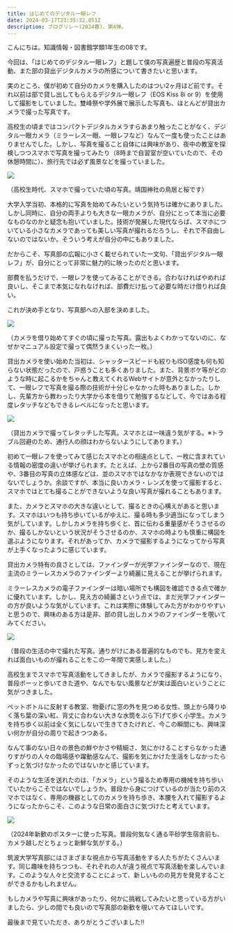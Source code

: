 ```yaml
---
title: はじめてのデジタル一眼レフ
date: 2024-03-17T23:35:32.051Z
description: ブログリレー(2024春)、第4弾。
---
```

こんにちは。知識情報・図書館学類1年生の08です。

今回は、「はじめてのデジタル一眼レフ」と題して僕の写真遍歴と普段の写真活動、また部の貸出デジタルカメラの所感について書きたいと思います。

実のところ、僕が初めて自分のカメラを購入したのはつい2ヶ月ほど前です。それ以前は部で貸し出してもらえるデジタル一眼レフ（EOS Kiss 8i or 9）を使用して撮影をしていました。雙峰祭や学外展で展示した写真も、ほとんどが貸出カメラで撮った写真です。

高校生の頃まではコンパクトデジタルカメラすらあまり触ったことがなく、デジタル一眼カメラ（ミラーレス一眼、一眼レフなど）なんて一度も使ったことはありませんでした。しかし、写真を撮ること自体には興味があり、夜中の教室を探検しつつスマホで写真を撮ってみたり（8時まで自習室が空いていたので、その休憩時間に）、旅行先では必ず風景などを撮っていました。

![](/img/はじめてのデジタル一眼レフ_1.jpg)

（高校生時代、スマホで撮っていた頃の写真。靖国神社の鳥居と桜です）

大学入学当初、本格的に写真を始めてみたいという気持ちは確かにありました。しかし同時に、自分の両手よりも大きな一眼カメラが、自分にとって本当に必要なものなのかと疑念も抱いていました。技術が発展した現代ならば、スマホについている小さなカメラであっても美しい写真が撮れるだろうし、それで不自由しないのではないか。そういう考えが自分の中にもありました。

だからこそ、写真部の広報に小さく載せられていた一文句、「貸出デジタル一眼レフ」が、自分にとって非常に魅力的に映ったのだと思います。

部費を払うだけで、一眼レフを使ってみることができる。合わなければやめれば良いし、そこまで本気になれなければ、部費だけ払って必要な時だけ借りれば良い。

これが決め手となり、写真部への入部を決めました。

![](/img/はじめてのデジタル一眼レフ_2.jpg)

（カメラを借り始めてすぐの頃に撮った写真。露出もよくわかってないのに、なぜかマニュアル設定で撮って偶然うまくいった一枚。）

貸出カメラを使い始めた当初は、シャッタースピードも絞りもISO感度も何も知らない状態だったので、戸惑うことも多くありました。また、背景ボケ等がどのような時に起こるかをちゃんと教えてくれるWebサイトが意外となかったりして、一眼レフで写真を撮る際の技術が十分じゃなかった時もありました。しかし、先輩方から教わったり大学から本を借りて勉強するなどして、今ではある程度レタッチなどもできるレベルになったと思います。

![](/img/はじめてのデジタル一眼レフ_3.jpg)

（貸出カメラで撮ってレタッチした写真。スマホとは一味違う気がする。※トラブル回避のため、通行人の顔はわからないようにしてあります。）

初めて一眼レフを使ってみて感じたスマホとの相違点として、一枚に含まれている情報の密度の違いが挙げられます。たとえば、上から2番目の写真の壁の質感や、3番目の写真の立体感などは、並のスマホではなかなか表現できないのではないでしょうか。余談ですが、本当に良いカメラ・レンズを使って撮影すると、スマホではとても撮ることができないような良い写真が撮れることもあります。

また、カメラとスマホの大きな違いとして、撮るときの心構えがあると思います。スマホはいつも持ち歩いているがゆえに、撮る時も多少適当になってしまう気がしています。しかしカメラを持ち歩くと、首に伝わる重量感がそうさせるのか、撮るしかないという状況がそうさせるのか、スマホの時よりも慎重に構図を選ぶようになります。それがあってか、カメラで撮影するようになってから写真が上手くなったように感じています。

貸出カメラ特有の良さとしては、ファインダーが光学ファインダーなので、現在主流のミラーレスカメラのファインダーより綺麗に見えることが挙げられます。

ミラーレスカメラの電子ファインダーは暗い場所でも構図を確認できる点で確かに優れています。しかし、見え方の綺麗さという点では、まだ光学ファインダーの方が良いような気がしています。これは実際に体験してみた方がわかりやすいと思うので、興味のある方は是非、部の貸し出しカメラのファインダーを覗いてみてください。

![](/img/はじめてのデジタル一眼レフ_4.jpg)

（普段の生活の中で撮れた写真。通りがけにある普遍的なものでも、見方を変えれば面白いものが撮れることをこの一年間で実感しました。）

高校生までスマホで写真活動をしてきましたが、カメラで撮影するようになり、普段ボーッと歩いてきた道や、なんでもない風景などが実は面白いということに気がつきました。

ペットボトルに反射する教室、物憂げに窓の外を見つめる女性、頭上から降りゆく落ち葉の深い紅、背丈に合わない大きな水筒をぶら下げて歩く小学生。カメラを持ち歩く以前は全く気にしないで生きてきたけれど、今この瞬間にも、興味深い何かが自分の周りで起きつつある。

なんて事のない日々の景色の鮮やかさや精細さ、気にかけることすらなかった通りすがりの人々の臨場感や躍動感なんて、撮影を気にかけた生活をしなかったらずっと気づけなかったのではないかと感じています。

そのような生活を送れたのは、「カメラ」という撮るため専用の機械を持ち歩いていたからこそではないでしょうか。普段から身につけているのが当たり前のスマホではなく、専用の機器としてのカメラを持ち歩き、本腰を入れて撮影するようになったからこそ、このような日常の面白さに気づけたと考えています。

![](/img/はじめてのデジタル一眼レフ_5.jpg)

（2024年新歓のポスターに使った写真。普段何気なく通る平砂学生宿舎前も、カメラ越しだとちょっと新鮮な気がする。）

筑波大学写真部にはさまざまな視点から写真活動をする人たちがたくさんいます。同じ趣味を持ちつつも、それぞれの人が違う視点で写真活動を楽しんでいます。このような人々と交流することによって、新しいものの見方を発見することができるかもしれません。

もしカメラや写真に興味があったり、何かに挑戦してみたいと思っている方がいましたら、少しの間でも良いので写真部の新歓を覗いてみてほしいです。

最後まで見ていただき、ありがとうございました!!
